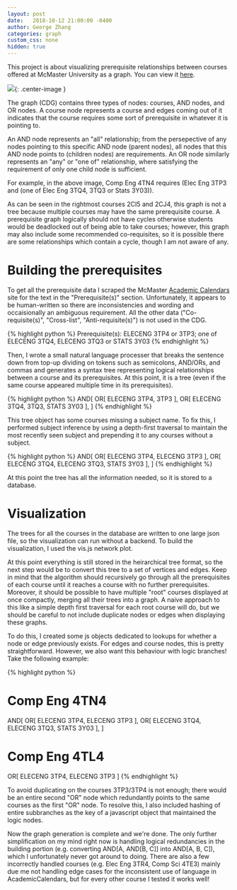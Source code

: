 ```yaml
---
layout: post
date:   2018-10-12 21:00:00 -0400
author: George Zhang
categories: graph
custom_css: none
hidden: true
---
```


This project is about visualizing prerequisite relationships between courses offered at McMaster University as a graph. You can view it [here](https://maytide.github.io/CourseDependencyGraph/).

![ ](https://i.imgur.com/4NAymjS.png){: .center-image }

The graph (CDG) contains three types of nodes: courses, AND nodes, and OR nodes. A course node represents a course and edges coming out of it indicates that the course requires some sort of prerequisite in whatever it is pointing to.

An AND node represents an "all" relationship; from the persepective of any nodes pointing to this specific AND node (parent nodes), all nodes that this AND node points to (children nodes) are requirements. An OR node similarly represents an "any" or "one of" relationship, where satisfying the requirement of only one child node is sufficient.

For example, in the above image, Comp Eng 4TN4 requires (Elec Eng 3TP3 and (one of Elec Eng 3TQ4, 3TQ3 or Stats 3Y03)).

As can be seen in the rightmost courses 2CI5 and 2CJ4, this graph is not a tree because multiple courses may have the same prerequisite course. A prerequisite graph logically should not have cycles otherwise students would be deadlocked out of being able to take courses; however, this graph may also include some recommended co-requisites, so it is possible there are some relationships which contain a cycle, though I am not aware of any.

# Building the prerequisites

To get all the prerequisite data I scraped the McMaster [Academic Calendars](https://academiccalendars.romcmaster.ca/preview_course_nopop.php?catoid=32&coid=177311) site for the text in the "Prerequisite(s)" section. Unfortunately, it appears to be human-written so there are inconsistencies and wording and occaisionally an ambiguous requirement. All the other data ("Co-requisite(s)", "Cross-list", "Anti-requisite(s)") is not used in the CDG.

{% highlight python %}
Prerequisite(s): ELECENG 3TP4 or 3TP3; one of ELECENG 3TQ4, ELECENG 3TQ3 or STATS 3Y03
{% endhighlight %}

Then, I wrote a small natural language processer that breaks the sentence down from top-up dividing on tokens such as semicolons, AND/ORs, and commas and generates a syntax tree representing logical relationships between a course and its prerequisites. At this point, it is a tree (even if the same course appeared multiple time in its prerequisites).

{% highlight python %}
AND[
    OR[
        ELECENG 3TP4, 
        3TP3
    ],
    OR[
        ELECENG 3TQ4, 
        3TQ3,
        STATS 3Y03
    ],
]
{% endhighlight %}

This tree object has some courses missing a subject name. To fix this, I performed subject inference by using a depth-first traversal to maintain the most recently seen subject and prepending it to any courses without a subject.

{% highlight python %}
AND[
    OR[
        ELECENG 3TP4, 
        ELECENG 3TP3
    ],
    OR[
        ELECENG 3TQ4, 
        ELECENG 3TQ3,
        STATS 3Y03
    ],
]
{% endhighlight %}

At this point the tree has all the information needed, so it is stored to a database.

# Visualization

The trees for all the courses in the database are written to one large json file, so the visualization can run without a backend. To build the visualization, I used the vis.js network plot.

At this point everything is still stored in the heirarchical tree format, so the next step would be to convert this tree to a set of vertices and edges. Keep in mind that the algorithm should recursively go through all the prerequisites of each course until it reaches a course with no further prerequisites. Moreover, it should be possible to have multiple "root" courses displayed at once compactly, merging all their trees into a graph. A naive approach to this like a simple depth first traversal for each root course will do, but we should be careful to not include duplicate nodes or edges when displaying these graphs.

To do this, I created some js objects dedicated to lookups for whether a node or edge previously exists. For edges and course nodes, this is pretty straightforward. However, we also want this behaviour with logic branches! Take the following example:

{% highlight python %}
# Comp Eng 4TN4
AND[
    OR[
        ELECENG 3TP4, 
        ELECENG 3TP3
    ],
    OR[
        ELECENG 3TQ4, 
        ELECENG 3TQ3,
        STATS 3Y03
    ],
]

# Comp Eng 4TL4
OR[
    ELECENG 3TP4, 
    ELECENG 3TP3
]
{% endhighlight %}

To avoid duplicating on the courses 3TP3/3TP4 is not enough; there would be an entire second "OR" node which redundantly points to the same courses as the first "OR" node. To resolve this, I also included hashing of entire subbranches as the key of a javascript object that maintained the logic nodes.

Now the graph generation is complete and we're done. The only further simplification on my mind right now is handling logical redundancies in the building portion (e.g. converting AND[A, AND[B, C]] into AND[A, B, C]), which I unfortunately never got around to doing. There are also a few incorrectly handled courses (e.g. Elec Eng 3TR4, Comp Sci 4TE3) mainly due me not handling edge cases for the inconsistent use of language in AcademicCalendars, but for every other course I tested it works well!